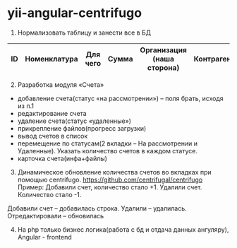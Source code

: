 # yii-angular-centrifugo

1. Нормализовать таблицу и занести все в БД

| ID | Номенклатура | Для чего | Сумма | Организация (наша сторона) | Контрагент | Код затраты | договор | статус |
| -- |:------------:|:--------:|:-----:|:--------------------------:|:----------:|:-----------:|:-------:|:------:|

2. Разработка модуля «Счета»

- добавление счета(статус «на рассмотрении») – поля брать, исходя из п.1
- редактирование счета
- удаление счета(статус «удаленные»)
- прикрепление файлов(прогресс загрузки)
- вывод счетов в список
- перемещение по статусам(2 вкладки – На рассмотрении и Удаленные). Указать количество счетов в каждом статусе.
- карточка счета(инфа+файлы)

3. Динамическое обновление количества счетов во вкладках при помощью centrifugo. https://github.com/centrifugal/centrifugo
Пример: Добавили счет, количество стало +1. Удалили счет. Количество стало -1.

Добавили счет – добавилась строка. Удалили – удалилась. Отредактировали – обновилась

4. На php только бизнес логика(работа с бд и отдача данных ангуляру), Angular - frontend

